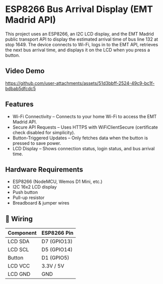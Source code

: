 # ESP8266 Bus Arrival Display (EMT Madrid API)

This project uses an ESP8266, an I2C LCD display, and the EMT Madrid public transport API to display the estimated arrival time of bus line 132 at stop 1649. The device connects to Wi-Fi, logs in to the EMT API, retrieves the next bus arrival time, and displays it on the LCD when you press a button.

## Video Demo


https://github.com/user-attachments/assets/51d3bbff-2524-49c9-bc1f-bdbab5dfcdc5


## Features

- Wi-Fi Connectivity – Connects to your home Wi-Fi to access the EMT Madrid API.
- Secure API Requests – Uses HTTPS with WiFiClientSecure (certificate check disabled for simplicity).
- Button-Triggered Updates – Only fetches data when the button is pressed to save power.
- LCD Display – Shows connection status, login status, and bus arrival time.


## Hardware Requirements

- ESP8266 (NodeMCU, Wemos D1 Mini, etc.)
- I2C 16x2 LCD display
- Push button
- Pull-up resistor 
- Breadboard & jumper wires

## 🔌 Wiring
| Component | ESP8266 Pin   |
|-----------|--------------|
| LCD SDA   | D7 (GPIO13)  |
| LCD SCL   | D5 (GPIO14)  |
| Button    | D1 (GPIO5)   |
| LCD VCC   | 3.3V / 5V    |
| LCD GND   | GND          |
